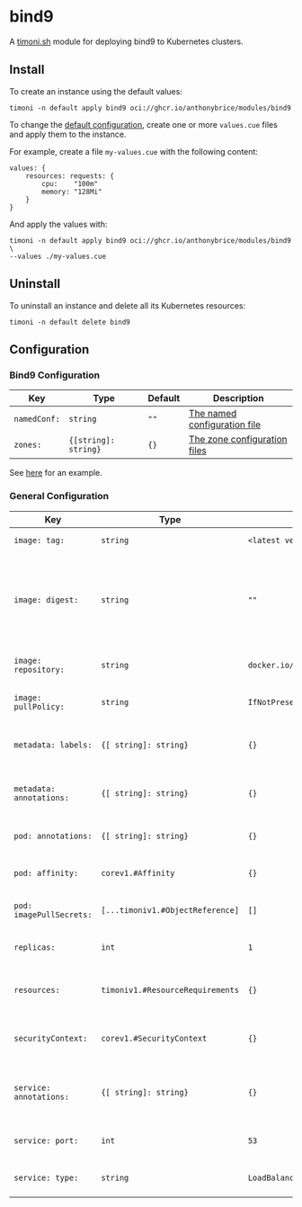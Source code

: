 # bind9

A [timoni.sh](http://timoni.sh) module for deploying bind9 to Kubernetes clusters.

## Install

To create an instance using the default values:

```shell
timoni -n default apply bind9 oci://ghcr.io/anthonybrice/modules/bind9
```

To change the [default configuration](#configuration),
create one or more `values.cue` files and apply them to the instance.

For example, create a file `my-values.cue` with the following content:

```cue
values: {
	resources: requests: {
		cpu:    "100m"
		memory: "128Mi"
	}
}
```

And apply the values with:

```shell
timoni -n default apply bind9 oci://ghcr.io/anthonybrice/modules/bind9 \
--values ./my-values.cue
```

## Uninstall

To uninstall an instance and delete all its Kubernetes resources:

```shell
timoni -n default delete bind9
```

## Configuration

### Bind9 Configuration

| Key          | Type                 | Default | Description                                                                                                |
| ------------ | -------------------- | ------- | ---------------------------------------------------------------------------------------------------------- |
| `namedConf:` | `string`             | `""`    | [The named configuration file](https://bind9.readthedocs.io/en/v9.20.4/chapter3.html#named-conf-base-file) |
| `zones:`     | `{[string]: string}` | `{}`    | [The zone configuration files](https://bind9.readthedocs.io/en/v9.20.4/chapter3.html#example-com-base-zone-file) |

See [here](example-values.cue) for an example.

### General Configuration

| Key                      | Type                             | Default                                     | Description                                                                                                                                  |
| ------------------------ | -------------------------------- | ------------------------------------------- | -------------------------------------------------------------------------------------------------------------------------------------------- |
| `image: tag:`            | `string`                         | `<latest version>`                          | Container image tag                                                                                                                          |
| `image: digest:`         | `string`                         | `""`                                        | Container image digest, takes precedence over `tag` when specified                                                                           |
| `image: repository:`     | `string`                         | `docker.io/internetsystemsconsortium/bind9` | Container image repository                                                                                                                   |
| `image: pullPolicy:`     | `string`                         | `IfNotPresent`                              | [Kubernetes image pull policy](https://kubernetes.io/docs/concepts/containers/images/#image-pull-policy)                                     |
| `metadata: labels:`      | `{[ string]: string}`            | `{}`                                        | Common labels for all resources                                                                                                              |
| `metadata: annotations:` | `{[ string]: string}`            | `{}`                                        | Common annotations for all resources                                                                                                         |
| `pod: annotations:`      | `{[ string]: string}`            | `{}`                                        | Annotations applied to pods                                                                                                                  |
| `pod: affinity:`         | `corev1.#Affinity`               | `{}`                                        | [Kubernetes affinity and anti-affinity](https://kubernetes.io/docs/concepts/scheduling-eviction/assign-pod-node/#affinity-and-anti-affinity) |
| `pod: imagePullSecrets:` | `[...timoniv1.#ObjectReference]` | `[]`                                        | [Kubernetes image pull secrets](https://kubernetes.io/docs/concepts/containers/images/#specifying-imagepullsecrets-on-a-pod)                 |
| `replicas:`              | `int`                            | `1`                                         | Kubernetes deployment replicas                                                                                                               |
| `resources:`             | `timoniv1.#ResourceRequirements` | `{}`                                        | [Kubernetes resource requests and limits](https://kubernetes.io/docs/concepts/configuration/manage-resources-containers)                     |
| `securityContext:`       | `corev1.#SecurityContext`        | `{}`                                        | [Kubernetes container security context](https://kubernetes.io/docs/tasks/configure-pod-container/security-context)                           |
| `service: annotations:`  | `{[ string]: string}`            | `{}`                                        | Annotations applied to the Kubernetes Service                                                                                                |
| `service: port:`         | `int`                            | `53`                                        | Kubernetes Service HTTP port                                                                                                                 |
| `service: type:`         | `string`                         | `LoadBalancer`                              | Kubernetes Service type                                                                                                                      |
